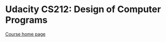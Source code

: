 # Udacity CS212: Design of Computer Programs


[Course home page](https://classroom.udacity.com/courses/cs212) 
